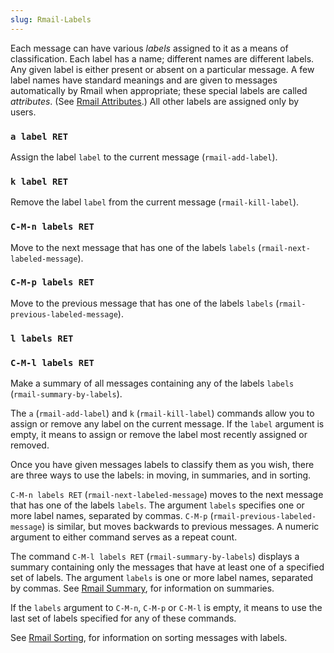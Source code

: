 ```yaml
---
slug: Rmail-Labels
---
```


Each message can have various *labels* assigned to it as a means of classification. Each label has a name; different names are different labels. Any given label is either present or absent on a particular message. A few label names have standard meanings and are given to messages automatically by Rmail when appropriate; these special labels are called *attributes*. (See [Rmail Attributes](Rmail-Attributes).) All other labels are assigned only by users.

### `a label RET`

Assign the label `label` to the current message (`rmail-add-label`).

### `k label RET`

Remove the label `label` from the current message (`rmail-kill-label`).

### `C-M-n labels RET`

Move to the next message that has one of the labels `labels` (`rmail-next-labeled-message`).

### `C-M-p labels RET`

Move to the previous message that has one of the labels `labels` (`rmail-previous-labeled-message`).

### `l labels RET`

### `C-M-l labels RET`

Make a summary of all messages containing any of the labels `labels` (`rmail-summary-by-labels`).

The `a` (`rmail-add-label`) and `k` (`rmail-kill-label`) commands allow you to assign or remove any label on the current message. If the `label` argument is empty, it means to assign or remove the label most recently assigned or removed.

Once you have given messages labels to classify them as you wish, there are three ways to use the labels: in moving, in summaries, and in sorting.

`C-M-n labels RET` (`rmail-next-labeled-message`) moves to the next message that has one of the labels `labels`. The argument `labels` specifies one or more label names, separated by commas. `C-M-p` (`rmail-previous-labeled-message`) is similar, but moves backwards to previous messages. A numeric argument to either command serves as a repeat count.

The command `C-M-l labels RET` (`rmail-summary-by-labels`) displays a summary containing only the messages that have at least one of a specified set of labels. The argument `labels` is one or more label names, separated by commas. See [Rmail Summary](Rmail-Summary), for information on summaries.

If the `labels` argument to `C-M-n`, `C-M-p` or `C-M-l` is empty, it means to use the last set of labels specified for any of these commands.

See [Rmail Sorting](Rmail-Sorting), for information on sorting messages with labels.
